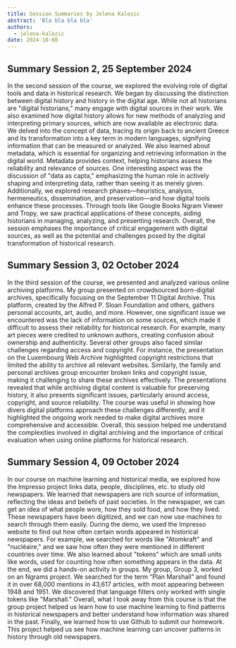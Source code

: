 ```yaml
---
title: Session Summaries by Jelena Kalezic
abstract: 'Bla bla bla bla'
authors:
  - jelena-kalezic
date: 2024-10-08
---
```


## Summary Session 2, 25 September 2024

In the second session of the course, we explored the evolving role of digital tools and data in historical research. We began by discussing the distinction between digital history and history in the digital age. While not all historians are "digital historians," many engage with digital sources in their work. We also examined how digital history allows for new methods of analyzing and interpreting primary sources, which are now available as electronic data. We delved into the concept of data, tracing its origin back to ancient Greece and its transformation into a key term in modern languages, signifying information that can be measured or analyzed. We also learned about metadata, which is essential for organizing and retrieving information in the digital world. Metadata provides context, helping historians assess the reliability and relevance of sources. One interesting aspect was the discussion of "data as capta," emphasizing the human role in actively shaping and interpreting data, rather than seeing it as merely given. Additionally, we explored research phases—heuristics, analysis, hermeneutics, dissemination, and preservation—and how digital tools enhance these processes. Through tools like Google Books Ngram Viewer and Tropy, we saw practical applications of these concepts, aiding historians in managing, analyzing, and presenting research. Overall, the session emphases the importance of critical engagement with digital sources, as well as the potential and challenges posed by the digital transformation of historical research.

## Summary Session 3, 02 October 2024

In the third session of the course, we presented and analyzed various online archiving platforms. My group presented on crowdsourced born-digital archives, specifically focusing on the September 11 Digital Archive. This platform, created by the Alfred P. Sloan Foundation and others, gathers personal accounts, art, audio, and more. However, one significant issue we encountered was the lack of information on some sources, which made it difficult to assess their reliability for historical research. For example, many art pieces were credited to unknown authors, creating confusion about ownership and authenticity. Several other groups also faced similar challenges regarding access and copyright. For instance, the presentation on the Luxembourg Web Archive highlighted copyright restrictions that limited the ability to archive all relevant websites. Similarly, the family and personal archives group encounter broken links and copyright issue, making it challenging to share these archives effectively. The presentations revealed that while archiving digital content is valuable for preserving history, it also presents significant issues, particularly around access, copyright, and source reliability. The course was useful in showing how divers digital platforms approach these challenges differently, and it highlighted the ongoing work needed to make digital archives more comprehensive and accessible. Overall, this session helped me understand the complexities involved in digital archiving and the importance of critical evaluation when using online platforms for historical research.

## Summary Session 4, 09 October 2024

In our course on machine learning and historical media, we explored how the Impresso project links data, people, disciplines, etc. to study old newspapers. We learned that newspapers are rich source of information, reflecting the ideas and beliefs of past societies. In the newspaper, we can get an idea of what people wore, how they sold food, and how they lived. These newspapers have been digitized, and we can now use machines to search through them easily. During the demo, we used the Impresso website to find out how often certain words appeared in historical newspapers. For example, we searched for words like "Atomkraft" and "nucléaire," and we saw how often they were mentioned in different countries over time. We also learned about "tokens" which are small units like words, used for counting how often something appears in the data. At the end, we did a hands-on activity in groups. My group, Group 3, worked on an Ngrams project. We searched for the term “Plan Marshall” and found it in over 68,000 mentions in 43,617 articles, with most appearing between 1948 and 1951. We discovered that language filters only worked with single tokens like "Marshall." Overall, what I took away from this course is that the group project helped us learn how to use machine learning to find patterns in historical newspapers and better understand how information was shared in the past. Finally, we learned how to use Github to submit our homework. This project helped us see how machine learning can uncover patterns in history through old newspapers. 
